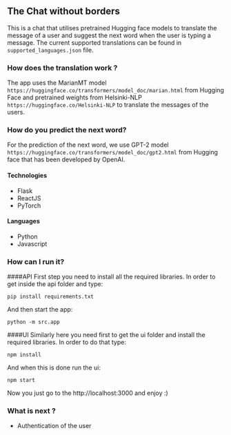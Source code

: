 ## The Chat without borders

This is a chat that utilises pretrained Hugging face models to translate the message of a user 
and suggest the next word when the user is typing a message. The current supported translations 
can be found in `supported_languages.json` file.


### How does the translation work ?

The app uses the MarianMT model `https://huggingface.co/transformers/model_doc/marian.html`
from Hugging Face and pretrained weights from Helsinki-NLP `https://huggingface.co/Helsinki-NLP` 
to translate the messages of the users.


### How do you predict the next word?

For the prediction of the next word, 
we use GPT-2 model `https://huggingface.co/transformers/model_doc/gpt2.html` 
from Hugging face that has been developed by OpenAI.

#### Technologies

- Flask
- ReactJS
- PyTorch

#### Languages

- Python
- Javascript


### How can I run it?

####API
First step you need to install all the required libraries. In order to get inside the api folder and type:
```
pip install requirements.txt
```
And then start the app:
```
python -m src.app
```
####UI
Similarly here you need first to get the ui folder and install the required libraries. In order to do that type:
```
npm install
```
And when this is done run the ui:
```
npm start
```

Now you just go to the http://localhost:3000 and enjoy :) 

### What is next ?

- Authentication of the user
